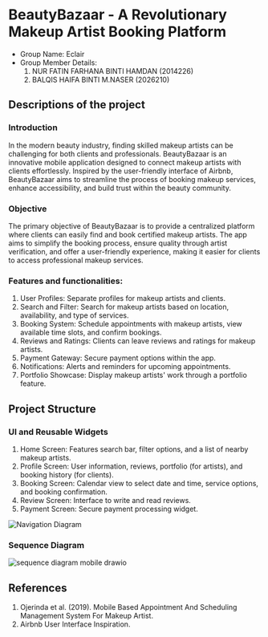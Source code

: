 # BeautyBazaar - A Revolutionary Makeup Artist Booking Platform

- Group Name: Eclair
- Group Member Details:
  1. NUR FATIN FARHANA BINTI HAMDAN (2014226)
  2. BALQIS HAIFA BINTI M.NASER (2026210)

## Descriptions of the project
### Introduction
In the modern beauty industry, finding skilled makeup artists can be challenging for both clients and professionals. BeautyBazaar is an innovative mobile application designed to connect makeup artists with clients effortlessly. Inspired by the user-friendly interface of Airbnb, BeautyBazaar aims to streamline the process of booking makeup services, enhance accessibility, and build trust within the beauty community.
### Objective
The primary objective of BeautyBazaar is to provide a centralized platform where clients can easily find and book certified makeup artists. The app aims to simplify the booking process, ensure quality through artist verification, and offer a user-friendly experience, making it easier for clients to access professional makeup services.
### Features and functionalities:
  1. User Profiles: Separate profiles for makeup artists and clients.
  2. Search and Filter: Search for makeup artists based on location, availability, and type of services.
  3. Booking System: Schedule appointments with makeup artists, view available time slots, and confirm bookings.
  4. Reviews and Ratings: Clients can leave reviews and ratings for makeup artists.
  5. Payment Gateway: Secure payment options within the app.
  6. Notifications: Alerts and reminders for upcoming appointments.
  7. Portfolio Showcase: Display makeup artists' work through a portfolio feature.

## Project Structure
### UI and Reusable Widgets
  1. Home Screen: Features search bar, filter options, and a list of nearby makeup artists.
  2. Profile Screen: User information, reviews, portfolio (for artists), and booking history (for clients).
  3. Booking Screen: Calendar view to select date and time, service options, and booking confirmation.
  4. Review Screen: Interface to write and read reviews.
  5. Payment Screen: Secure payment processing widget.

  ![Navigation Diagram](https://github.com/ftynfrhn/beauty_bazaar/assets/123931608/2e07f274-e08c-4525-8f31-0f7536920c59)

### Sequence Diagram
  ![sequence diagram mobile drawio](https://github.com/ftynfrhn/beauty_bazaar/assets/123931608/54389231-4432-42ae-a143-09ff3d370988) 

## References
1. Ojerinda et al. (2019). Mobile Based Appointment And Scheduling Management System For Makeup Artist.
2. Airbnb User Interface Inspiration.
